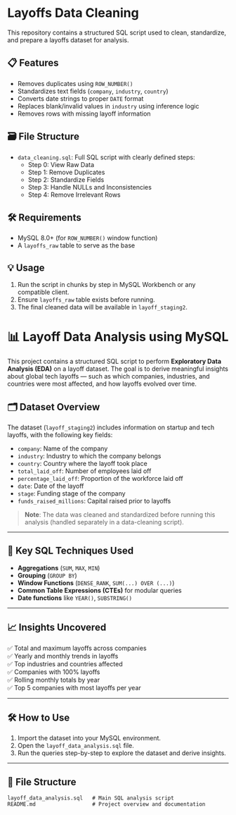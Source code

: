 # Layoffs Data Cleaning

This repository contains a structured SQL script used to clean, standardize, and prepare a layoffs dataset for analysis. 

## 📋 Features

- Removes duplicates using `ROW_NUMBER()`
- Standardizes text fields (`company`, `industry`, `country`)
- Converts date strings to proper `DATE` format
- Replaces blank/invalid values in `industry` using inference logic
- Removes rows with missing layoff information

## 🗃️ File Structure

- `data_cleaning.sql`: Full SQL script with clearly defined steps:
  - Step 0: View Raw Data
  - Step 1: Remove Duplicates
  - Step 2: Standardize Fields
  - Step 3: Handle NULLs and Inconsistencies
  - Step 4: Remove Irrelevant Rows

## 🛠️ Requirements

- MySQL 8.0+ (for `ROW_NUMBER()` window function)
- A `layoffs_raw` table to serve as the base

## 💡 Usage

1. Run the script in chunks by step in MySQL Workbench or any compatible client.
2. Ensure `layoffs_raw` table exists before running.
3. The final cleaned data will be available in `layoff_staging2`.



# 📊 Layoff Data Analysis using MySQL

This project contains a structured SQL script to perform **Exploratory Data Analysis (EDA)** on a layoff dataset. The goal is to derive meaningful insights about global tech layoffs — such as which companies, industries, and countries were most affected, and how layoffs evolved over time.

## 🗂️ Dataset Overview

The dataset (`layoff_staging2`) includes information on startup and tech layoffs, with the following key fields:

- `company`: Name of the company
- `industry`: Industry to which the company belongs
- `country`: Country where the layoff took place
- `total_laid_off`: Number of employees laid off
- `percentage_laid_off`: Proportion of the workforce laid off
- `date`: Date of the layoff
- `stage`: Funding stage of the company
- `funds_raised_millions`: Capital raised prior to layoffs

> **Note**: The data was cleaned and standardized before running this analysis (handled separately in a data-cleaning script).

---

## 📌 Key SQL Techniques Used

- **Aggregations** (`SUM`, `MAX`, `MIN`)
- **Grouping** (`GROUP BY`)
- **Window Functions** (`DENSE_RANK`, `SUM(...) OVER (...)`)
- **Common Table Expressions (CTEs)** for modular queries
- **Date functions** like `YEAR()`, `SUBSTRING()`

---

## 📈 Insights Uncovered

✅ Total and maximum layoffs across companies  
✅ Yearly and monthly trends in layoffs  
✅ Top industries and countries affected  
✅ Companies with 100% layoffs  
✅ Rolling monthly totals by year  
✅ Top 5 companies with most layoffs per year

---

## 🛠️ How to Use

1. Import the dataset into your MySQL environment.
2. Open the `layoff_data_analysis.sql` file.
3. Run the queries step-by-step to explore the dataset and derive insights.

---

## 📂 File Structure

```plaintext
layoff_data_analysis.sql   # Main SQL analysis script
README.md                  # Project overview and documentation



